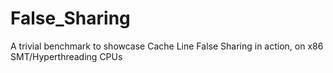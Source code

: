 # False_Sharing
A trivial benchmark to showcase Cache Line False Sharing in action, on x86 SMT/Hyperthreading CPUs

